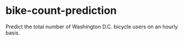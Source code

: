 # bike-count-prediction
Predict the total number of Washington D.C. bicycle users on an hourly basis.
